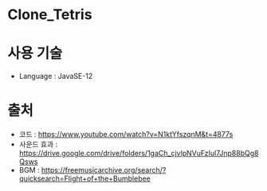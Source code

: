 # Clone_Tetris
#

# 사용 기술
+ Language : JavaSE-12
#

# 출처
+ 코드 : https://www.youtube.com/watch?v=N1ktYfszqnM&t=4877s
+ 사운드 효과 : https://drive.google.com/drive/folders/1gaCh_cjvlpNVuFzIul7Jnp88bQg8Qsws
+ BGM : https://freemusicarchive.org/search/?quicksearch=Flight+of+the+Bumblebee
